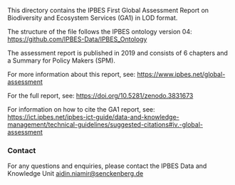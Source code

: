This directory contains the IPBES First Global Assessment Report on Biodiversity and Ecosystem Services (GA1) in LOD format.

The structure of the file follows the IPBES ontology version 04:
https://github.com/IPBES-Data/IPBES_Ontology

The assessment report is published in 2019 and consists of 6 chapters and a Summary for Policy Makers (SPM).

For more information about this report, see: https://www.ipbes.net/global-assessment 

For the full report, see: https://doi.org/10.5281/zenodo.3831673

For information on how to cite the GA1 report, see: https://ict.ipbes.net/ipbes-ict-guide/data-and-knowledge-management/technical-guidelines/suggested-citations#iv.-global-assessment



### Contact

For any questions and enquiries, please contact the IPBES Data and Knowledge Unit <aidin.niamir@senckenberg.de>
